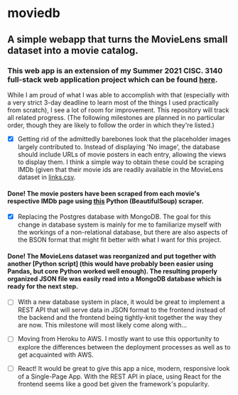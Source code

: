 # moviedb
## A simple webapp that turns the MovieLens small dataset into a movie catalog.

### This web app is an extension of my Summer 2021 CISC. 3140 full-stack web application project which can be found [here](https://github.com/Mordyfier/CISC3140/tree/master/Lab%204.3).

While I am proud of what I was able to accomplish with that (especially with a very strict 3-day deadline to learn most of the things I used practically from scratch), 
I see a lot of room for improvement. This repository will track all related progress. (The following milestones are planned in no particular order, though they are likely to follow the order in which they're listed.)

- [x] Getting rid of the admittedly barebones look that the placeholder images largely contributed to. Instead of displaying 'No image', the database
should include URLs of movie posters in each entry, allowing the views to display them. I think a simple way to obtain these could be scraping IMDb (given that their movie ids are readily available in the MovieLens dataset in [links.csv](https://github.com/Mordyfier/moviedb/blob/master/datasets/links.csv). 

#### Done! The movie posters have been scraped from each movie's respective IMDb page using [this](https://github.com/Mordyfier/moviedb/blob/master/scraper/moviedb_imdb_scraper.py) Python (BeautifulSoup) scraper.

- [x] Replacing the Postgres database with MongoDB. The goal for this change in database system is mainly for me to familiarize myself with the workings of a non-relational database, but there are also aspects of the BSON format that might fit better with what I want for this project. 

#### Done! The MovieLens dataset was reorganized and put together with another [Python script] (this would have probably been easier using Pandas, but core Python worked well enough). The resulting properly organized JSON file was easily read into a MongoDB database which is ready for the next step. 

- [ ] With a new database system in place, it would be great to implement a REST API that will serve data in JSON format to the frontend instead of the backend and the frontend being tightly-knit together the way they are now. This milestone will most likely come along with...

- [ ] Moving from Heroku to AWS. I mostly want to use this opportunity to explore the differences between the deployment processes as well as to get acquainted with AWS.

- [ ] React! It would be great to give this app a nice, modern, responsive look of a Single-Page App. With the REST API in place, using React for the frontend seems like a good bet given the framework's popularity.



